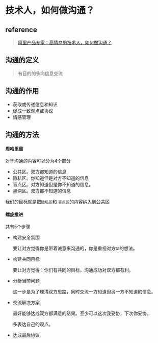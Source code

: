 # 技术人，如何做沟通？

## reference

> [阿里产品专家：高情商的技术人，如何做沟通？](https://blog.csdn.net/yunqiinsight/article/details/103886577)

## 沟通的定义

> 有目的的多向信息交流

## 沟通的作用

- 获取或传递信息和知识
- 促成一致观点或协议
- 情感管理

## 沟通的方法

#### 周哈里窗

对于沟通的内容可以分为4个部分

- 公共区。双方都知道的信息
- 隐私区。你知道但是对方不知道的信息
- 盲点区。对方知道但是你不知道的信息。
- 黑洞区。双方都不知道的信息

我们的目标就是把`隐私区`和 `盲点区`的内容纳入到公共区

#### 螺旋推进

共有5个步骤

- 构建安全氛围

  要让对方觉得你是带着诚意来沟通的，你是重视对方ta的想法。

- 构建共同目标

  要让对方觉得：你们有共同的目标，沟通成功对双方都有利。

- 分析当前问题

  这一步是为了理清双方思路，同时交流一方知道但另一方不知道的信息。

- 交流解决方案

  最好能够达成双方都满意的结果。至少可以这次我妥协，下次你妥协。

  多表达自己的观点。

- 达成最后协议